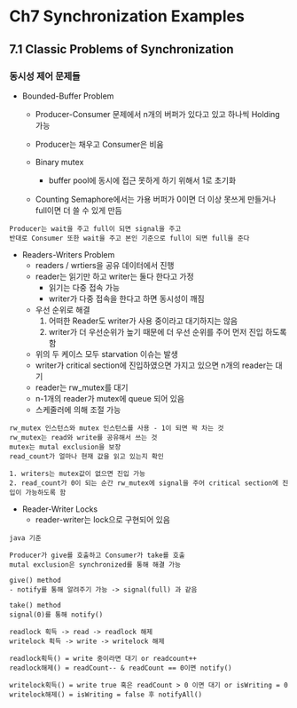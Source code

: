 # Ch7 Synchronization Examples

## 7.1 Classic Problems of Synchronization

### 동시성 제어 문제들
    
- Bounded-Buffer Problem
    - Producer-Consumer 문제에서 n개의 버퍼가 있다고 있고 하나씩 Holding 가능
    - Producer는 채우고 Consumer은 비움

    - Binary mutex
        - buffer pool에 동시에 접근 못하게 하기 위해서 1로 초기화
    - Counting Semaphore에서는 가용 버퍼가 0이면 더 이상 못쓰게 만들거나 full이면 더 쓸 수 있게 만듬

```
Producer는 wait을 주고 full이 되면 signal을 주고
반대로 Consumer 또한 wait을 주고 본인 기준으로 full이 되면 full을 준다
```

- Readers-Writers Problem
    - readers / wrtiers을 공유 데이터에서 진행
    - reader는 읽기만 하고 writer는 둘다 한다고 가정
        - 읽기는 다중 접속 가능
        - writer가 다중 접속을 한다고 하면 동시성이 깨짐
    - 우선 순위로 해결
        1. 어떠한 Reader도 writer가 사용 중이라고 대기하지는 않음
        2. writer가 더 우선순위가 높기 때문에 더 우선 순위를 주어 먼저 진입 하도록 함
    - 위의 두 케이스 모두 starvation 이슈는 발생
    - writer가 critical section에 진입하였으면 가지고 있으면 n개의 reader는 대기
    - reader는 rw_mutex를 대기
    - n-1개의 reader가 mutex에 queue 되어 있음
    - 스케줄러에 의해 조절 가능

```
rw_mutex 인스턴스와 mutex 인스턴스를 사용 - 1이 되면 꽉 차는 것
rw_mutex는 read와 write를 공유해서 쓰는 것
mutex는 mutal exclusion을 보장
read_count가 얼마나 현재 값을 읽고 있는지 확인

1. writers는 mutex값이 없으면 진입 가능
2. read_count가 0이 되는 순간 rw_mutex에 signal을 주어 critical section에 진입이 가능하도록 함
```

- Reader-Writer Locks
    - reader-writer는 lock으로 구현되어 있음

```
java 기준

Producer가 give를 호출하고 Consumer가 take를 호출
mutal exclusion은 synchronized를 통해 해결 가능

give() method
- notify를 통해 알려주기 가능 -> signal(full) 과 같음

take() method
signal(0)를 통해 notify()

readlock 획득 -> read -> readlock 해제
writelock 획득 -> write -> writelock 해제

readlock획득() = write 중이라면 대기 or readcount++
readlock해제() = readCount-- & readCount == 0이면 notify()

writelock획득() = write true 혹은 readCount > 0 이면 대기 or isWriting = 0
writelock해제() = isWriting = false 후 notifyAll()
```

